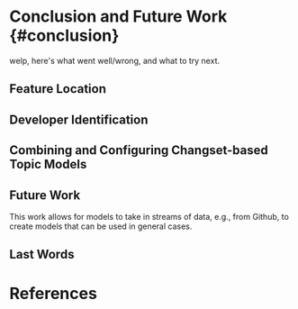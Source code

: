 # Conclusion and Future Work {#conclusion}

welp, here's what went well/wrong, and what to try next.

## Feature Location
## Developer Identification
## Combining and Configuring Changset-based Topic Models
## Future Work

This work allows for models to take in streams of data, e.g., from Github, to
create models that can be used in general cases.

## Last Words



# References
